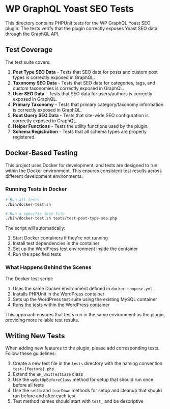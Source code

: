 # WP GraphQL Yoast SEO Tests

This directory contains PHPUnit tests for the WP GraphQL Yoast SEO plugin. The tests verify that the plugin correctly exposes Yoast SEO data through the GraphQL API.

## Test Coverage

The test suite covers:

1. **Post Type SEO Data** - Tests that SEO data for posts and custom post types is correctly exposed in GraphQL.
2. **Taxonomy SEO Data** - Tests that SEO data for categories, tags, and custom taxonomies is correctly exposed in GraphQL.
3. **User SEO Data** - Tests that SEO data for users/authors is correctly exposed in GraphQL.
4. **Primary Taxonomy** - Tests that primary category/taxonomy information is correctly exposed in GraphQL.
5. **Root Query SEO Data** - Tests that site-wide SEO configuration is correctly exposed in GraphQL.
6. **Helper Functions** - Tests the utility functions used by the plugin.
7. **Schema Registration** - Tests that all schema types are properly registered.

## Docker-Based Testing

This project uses Docker for development, and tests are designed to run within the Docker environment. This ensures consistent test results across different development environments.

### Running Tests in Docker

```bash
# Run all tests
./bin/docker-test.sh

# Run a specific test file
./bin/docker-test.sh tests/test-post-type-seo.php
```

The script will automatically:
1. Start Docker containers if they're not running
2. Install test dependencies in the container
3. Set up the WordPress test environment inside the container
4. Run the specified tests

### What Happens Behind the Scenes

The Docker test script:

1. Uses the same Docker environment defined in `docker-compose.yml`
2. Installs PHPUnit in the WordPress container
3. Sets up the WordPress test suite using the existing MySQL container
4. Runs the tests within the WordPress container

This approach ensures that tests run in the same environment as the plugin, providing more reliable test results.

## Writing New Tests

When adding new features to the plugin, please add corresponding tests. Follow these guidelines:

1. Create a new test file in the `tests` directory with the naming convention `test-{feature}.php`
2. Extend the `WP_UnitTestCase` class
3. Use the `wpSetUpBeforeClass` method for setup that should run once before all tests
4. Use the `setUp` and `tearDown` methods for setup and cleanup that should run before and after each test
5. Test method names should start with `test_` and be descriptive

